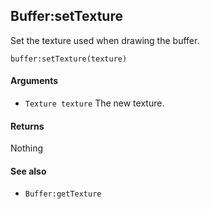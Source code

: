 <!--
category: reference
-->

Buffer:setTexture
---

Set the texture used when drawing the buffer.

    buffer:setTexture(texture)

#### Arguments

- `Texture texture` The new texture.

#### Returns

Nothing

#### See also

- `Buffer:getTexture`
